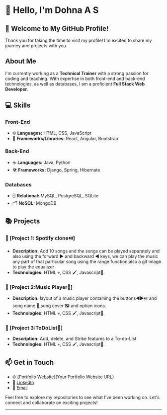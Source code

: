 
# 👋 Hello, I'm Dohna A S

## 🌟 Welcome to My GitHub Profile!

Thank you for taking the time to visit my profile! I'm excited to share my journey and projects with you.

## About Me

I'm currently working as a **Technical Trainer** with a strong passion for coding and teaching. With expertise in both front-end and back-end technologies, as well as databases, I am a proficient **Full Stack Web Developer**.

## 💻 Skills

### Front-End
- 🌐 **Languages:** HTML, CSS, JavaScript
- 🚀 **Frameworks/Libraries:** React, Angular, Bootstrap

### Back-End
- ☕ **Languages:** Java, Python
- 🛠 **Frameworks:** Django, Spring, Hibernate

### Databases
- 🗄 **Relational:** MySQL, PostgreSQL, SQLite
- 🗂 **NoSQL:** MongoDB

## 📚 Projects

### 🔹 [Project 1: Spotify clone⏯️]
- **Description:** Add 10 songs and the songs can be played separately and also using the forward ▶️ and backward ◀️ keys, we can play the music any part of that particular song using the range function,also a gif image to  play the equalizer
- **Technologies:** HTML 💀, CSS 🖌️, Javascript🔋.

### 🔹 [Project 2:Music Player🎵]
- **Description:** layout of a music player containing the buttons◀️▶️⏯️ and song name 🎵,song cover 🖼️ and option icons.
- **Technologies:** HTML 💀, CSS 🖌️, Javascript🔋.

### 🔹 [Project 3:ToDoList📑]
- **Description:** Add, delete, and Strike features to a To-do-List
- **Technologies:** HTML 💀, CSS 🖌️, Javascript🔋.

## 📫 Get in Touch

- 🌐 [Portfolio Website](Your Portfolio Website URL)
- 💼 [LinkedIn](https://www.linkedin.com/in/imblesseddohna/)
- 📧 [Email](mailto:imblesseddohna@gmail.com)

Feel free to explore my repositories to see what I've been working on. Let's connect and collaborate on exciting projects!

---
